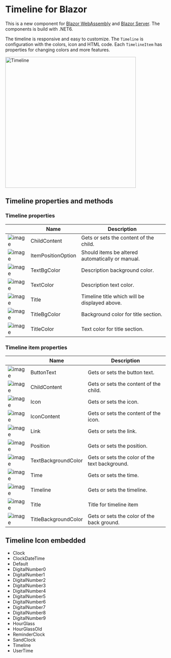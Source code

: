 # Timeline for Blazor

This is a new component for [Blazor WebAssembly](https://www.puresourcecode.com/tag/blazor-webassembly/) and [Blazor Server](https://www.puresourcecode.com/tag/blazor-server/). The components is build with .NET6.

The timeline is responsive and easy to customize. The `Timeline` is configuration with the colors, icon and HTML code. Each `TimelineItem` has properties for changing colors and more features.

<img width="410" alt="Timeline" src="https://user-images.githubusercontent.com/9497415/220400235-903db41b-ef8e-4bd6-b740-ed5c026f9402.png">

## Timeline properties and methods

### Timeline properties

|   | Name               | Description                                      |
|---|--------------------|--------------------------------------------------|
| ![image](https://user-images.githubusercontent.com/9497415/220409836-c7035379-3fb1-48f2-9906-5c799b62e18e.png) | ChildContent	     | Gets or sets the content of the child.           |
| ![image](https://user-images.githubusercontent.com/9497415/220409836-c7035379-3fb1-48f2-9906-5c799b62e18e.png) | ItemPositionOption | Should items be altered automatically or manual. |
| ![image](https://user-images.githubusercontent.com/9497415/220409836-c7035379-3fb1-48f2-9906-5c799b62e18e.png) | TextBgColor	       | Description background color.                    |
| ![image](https://user-images.githubusercontent.com/9497415/220409836-c7035379-3fb1-48f2-9906-5c799b62e18e.png) | TextColor	         | Description text color.                          |
| ![image](https://user-images.githubusercontent.com/9497415/220409836-c7035379-3fb1-48f2-9906-5c799b62e18e.png) | Title	             | Timeline title which will be displayed above.    |
| ![image](https://user-images.githubusercontent.com/9497415/220409836-c7035379-3fb1-48f2-9906-5c799b62e18e.png) | TitleBgColor       | Background color for title section.              |
| ![image](https://user-images.githubusercontent.com/9497415/220409836-c7035379-3fb1-48f2-9906-5c799b62e18e.png) | TitleColor	       | Text color for title section.                    |

### Timeline item properties

|   | Name                | Description                                      |
|---|---------------------|--------------------------------------------------|
| ![image](https://user-images.githubusercontent.com/9497415/220409836-c7035379-3fb1-48f2-9906-5c799b62e18e.png) | ButtonText	        | Gets or sets the button text.                    |
| ![image](https://user-images.githubusercontent.com/9497415/220409836-c7035379-3fb1-48f2-9906-5c799b62e18e.png) | ChildContent	      | Gets or sets the content of the child.           |
| ![image](https://user-images.githubusercontent.com/9497415/220409836-c7035379-3fb1-48f2-9906-5c799b62e18e.png) | Icon	              | Gets or sets the icon.                           |
| ![image](https://user-images.githubusercontent.com/9497415/220409836-c7035379-3fb1-48f2-9906-5c799b62e18e.png) | IconContent	        | Gets or sets the content of the icon.            |
| ![image](https://user-images.githubusercontent.com/9497415/220409836-c7035379-3fb1-48f2-9906-5c799b62e18e.png) | Link	              | Gets or sets the link.                           |
| ![image](https://user-images.githubusercontent.com/9497415/220409836-c7035379-3fb1-48f2-9906-5c799b62e18e.png) | Position	          | Gets or sets the position.                       |
| ![image](https://user-images.githubusercontent.com/9497415/220409836-c7035379-3fb1-48f2-9906-5c799b62e18e.png) | TextBackgroundColor	| Gets or sets the color of the text background.   |
| ![image](https://user-images.githubusercontent.com/9497415/220409836-c7035379-3fb1-48f2-9906-5c799b62e18e.png) | Time                | Gets or sets the time.                           |
| ![image](https://user-images.githubusercontent.com/9497415/220409836-c7035379-3fb1-48f2-9906-5c799b62e18e.png) | Timeline	          | Gets or sets the timeline.                       |
| ![image](https://user-images.githubusercontent.com/9497415/220409836-c7035379-3fb1-48f2-9906-5c799b62e18e.png) | Title	              | Title for timeline item                          |
| ![image](https://user-images.githubusercontent.com/9497415/220409836-c7035379-3fb1-48f2-9906-5c799b62e18e.png) | TitleBackgroundColor | Gets or sets the color of the back ground.      |

## Timeline Icon embedded

- Clock
- ClockDateTime
- Default
- DigitalNumber0
- DigitalNumber1
- DigitalNumber2
- DigitalNumber3
- DigitalNumber4
- DigitalNumber5
- DigitalNumber6
- DigitalNumber7
- DigitalNumber8
- DigitalNumber9
- HourGlass
- HourGlassOld
- ReminderClock
- SandClock
- Timeline
- UserTime

